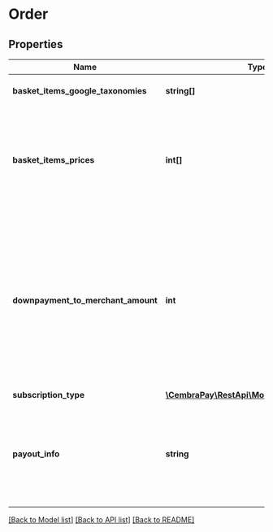 # Order

## Properties
Name | Type | Description | Notes
------------ | ------------- | ------------- | -------------
**basket_items_google_taxonomies** | **string[]** | List of Google Taxonomies for Basket items. | [optional] 
**basket_items_prices** | **int[]** | List of Prices for Basket items. Sometimes can be only lowest and highest price. Prices in smallest money unit for the Currency (cents for CHF). | [optional] 
**downpayment_to_merchant_amount** | **int** | In case Customer makes downpayment to merchant then it should be provided. This amount is part of the main Amount, so customer will be financed/blocked difference. Amount in smallest money unit for the Currency (cents for CHF). | [optional] 
**subscription_type** | [**\CembraPay\RestApi\Model\SubscriptionType**](SubscriptionType.md) |  | [optional] 
**payout_info** | **string** | Additional Identifier that can be submitted during AUT or CHK and will be shown in CembraPay RAF (Reconciliation Advisory File) to merchant | [optional] 

[[Back to Model list]](../../README.md#documentation-for-models) [[Back to API list]](../../README.md#documentation-for-api-endpoints) [[Back to README]](../../README.md)

